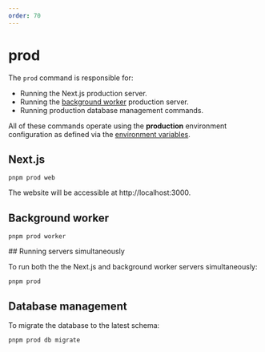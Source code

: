```yaml
---
order: 70
---
```


# prod

The `prod` command is responsible for:

* Running the Next.js production server.
* Running the [background worker](../background-worker/index.md) production server.
* Running production database management commands.

All of these commands operate using the **production** environment configuration as defined via the [environment variables](../environment-variables.md).

## Next.js

```shell
pnpm prod web
```

The website will be accessible at http://localhost:3000.

## Background worker

```shell
pnpm prod worker
```

## Running servers simultaneously

To run both the the Next.js and background worker servers simultaneously:

```shell
pnpm prod
```

## Database management

To migrate the database to the latest schema:

```shell
pnpm prod db migrate
```
